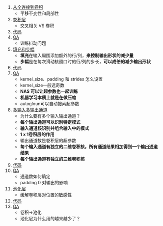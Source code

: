 1. [从全连接到卷积](1.从全连接到卷积.ipynb)
    - 平移不变性和局部性
2. [卷积层](2.卷积层.ipynb)
    - 交叉相关 VS 卷积
3. [代码](3.代码.ipynb)
4. [QA](4.QA.ipynb)
    - 训练抖动问题
5. [填充和步幅](5.填充和步幅.ipynb)
    - **填充**在输入周围添加额外的行/列，**来控制输出形状的减少量**
    - **步幅**是在每次滑动核窗口时的行/列的步长，**可以成倍的减少输出形状**
6. [代码](6.代码.ipynb)
7. [QA](7.QA.ipynb)
    - kernel_size、padding 和 strides 怎么设置
    - kernel_size一般选奇数
    - **NAS 可以让超参数也一起训练**
    - **机器学习本质上就是在做压缩**
    - autogloun可以自动搜索超参数
8. [多输入多输出通道](8.多输入多输出通道.ipynb)
    - 为什么要有多个输入输出通道？
    - **每个输出通道可以识别特定模式**
    - **输入通道核识别并组合输入中的模式**
    - **1 x 1卷积层的作用**
    - 输出通道数是卷积层的超参数
    - **每个输入通道有独立的二维卷积核，所有通道结果相加得到一个输出通道结果**
    - **每个输出通道有独立的三维卷积核**
9. [代码](9.代码.ipynb)
10. [QA](10.QA.ipynb)
    - 通道数如何确定
    - padding 0 对输出的影响
11. [池化层](11.池化层.ipynb)
    - 缓解卷积层对位置的敏感性
12. [代码](12.代码.ipynb)
13. [QA](13.QA.ipynb)
    - 卷积->池化
    - 池化层为什么用的越来越少了？